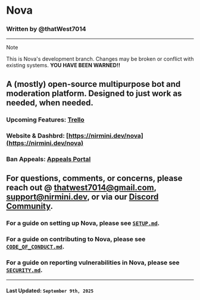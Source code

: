 # Nova
### Written by @thatWest7014
---
> [!NOTE] 
> This is Nova's development branch. Changes may be broken or conflict with existing systems. **YOU HAVE BEEN WARNED!!**

## A (mostly) open-source multipurpose bot and moderation platform. Designed to just work as needed, when needed.

### Upcoming Features: [Trello](https://trello.com/Nirmini)
### Website & Dashbrd: [https://nirmini.dev/nova](https://nirmini.dev/nova)
### Ban Appeals: [Appeals Portal](https://nirmini.dev/forms/Appeal)

For questions, comments, or concerns, please reach out @ [thatwest7014@gmail.com](mailto:thatwest7014@gmail.com), [support@nirmini.dev](mailto:support@nirmini.dev), or via our [Discord Community](https://example.com).
---
### For a guide on setting up Nova, please see [`SETUP.md`](https://github.com/Nirmini/NovaBot-Dev/blob/master/SETUP.md).
### For a guide on contributing to Nova, please see [`CODE_OF_CONDUCT.md`](https://github.com/Nirmini/NovaBot-Dev/blob/master/CODE_OF_CONDUCT.md).
### For a guide on reporting vulnerabilities in Nova, please see [`SECURITY.md`](https://github.com/Nirmini/NovaBot-Dev/blob/master/SECURITY.md).
---
#### Last Updated: `September 9th, 2025`
